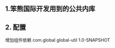 ## 1.笨熊国际开发用到的公共内库
## 2. 配置

  增加组件依赖
    <dependency>
        <groupId>com.global</groupId>
        <artifactId>global-util</artifactId>
        <version>1.0-SNAPSHOT</version>
    </dependency>
